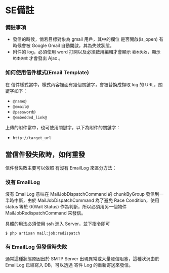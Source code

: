# SE備註

### 備註事項

* 發信的時候，倘若目標對象為 gmail 用戶，其中的欄位 是否開啟(is_open) 有時候會被 Google Gmail 自動開啟，其為失效狀態。
* 附件的 log，必須使用 word 打開以及必須啟用編輯才會顯示 `範本失效`，顯示 `範本失效` 才會發出 Ajax 。

### 如何使用信件樣式(Email Template) 

在 信件樣式當中，樣式內容裡面有幾個關鍵字，會被替換成擷取 log 的 URL，關鍵字如下：
* `@name@`
* `@email@`
* `@password@`
* `@embedded_link@`

上傳的附件當中，也可使用關鍵字，以下為附件的關鍵字：

* `http://target_url`



## 當信件發失敗時，如何重發

信件發失敗主要可以依照 有沒有 EmailLog 來區分方法：

### 沒有 EmailLog

沒有 EmailLog 意味在 MailJobDispatchCommand 的 chunkByGroup 發信到一半時中斷，由於 MailJobDispatchCommand 為了避免 Race Condition，使用 status 等於 0(Wait Status) 作為判斷，所以必須用另一個物件 MailJobRedispatchCommand 來發信。

具體的用法必須使用 ssh 進入 Server，並下指令即可

```
$ php artisan mail:job:redispatch
``` 

### 有 EmailLog 但發信時失敗

通常這種狀態原因出於 SMTP Server 出現異常或大量發信阻塞，這種狀況由於 EmailLog 已經寫入 DB，可以透過 寄件 Log 的重新寄送來發信。
